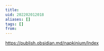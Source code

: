 ```yaml
---
title: 
uid: 202202012018
aliases: []
tags: []
from: 
---
```

https://publish.obsidian.md/napkinium/Index